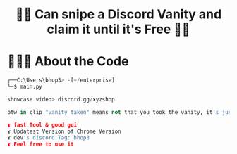 ### 
<h1 align="center">🕵️‍♂️ Can snipe a Discord Vanity and claim it until it's Free 🕵️‍♂️</h>

# 👨🏻‍💻 About the Code

```python
┌──C:\Users\bhop3> -[~/enterprise]
└─$ main.py

showcase video> discord.gg/xyzshop

btw in clip "vanity taken" means not that you took the vanity, it's just a taken vanity, and it keeps looking for it until its free2claim!

ɤ fast Tool & good gui
ɤ Updatest Version of Chrome Version
ɤ dev's discord Tag: bhop3
ɤ Feel free to use it
```
